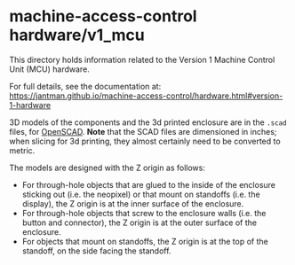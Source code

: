 # machine-access-control hardware/v1_mcu

This directory holds information related to the Version 1 Machine Control Unit (MCU) hardware.

For full details, see the documentation at: https://jantman.github.io/machine-access-control/hardware.html#version-1-hardware

3D models of the components and the 3d printed enclosure are in the ``.scad`` files, for [OpenSCAD](https://openscad.org/). **Note** that the SCAD files are dimensioned in inches; when slicing for 3d printing, they almost certainly need to be converted to metric.

The models are designed with the Z origin as follows:

* For through-hole objects that are glued to the inside of the enclosure sticking out (i.e. the neopixel) or that mount on standoffs (i.e. the display), the Z origin is at the inner surface of the enclosure.
* For through-hole objects that screw to the enclosure walls (i.e. the button and connector), the Z origin is at the outer surface of the enclosure.
* For objects that mount on standoffs, the Z origin is at the top of the standoff, on the side facing the standoff.

